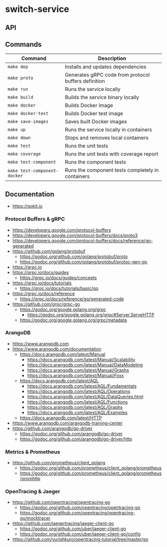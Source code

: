 # switch-service

## API

## Commands

| Command                      | Description                                          |
|------------------------------|------------------------------------------------------|
| `make dep`                   | Installs and updates dependencies                    |
| `make proto`                 | Generates gRPC code from protocol buffers definition |
| `make run`                   | Runs the service locally                             |
| `make build`                 | Builds the service binary locally                    |
| `make docker`                | Builds Docker image                                  |
| `make docker-test`           | Builds Docker test image                             |
| `make save-images`           | Saves built Docker images                            |
| `make up`                    | Runs the service locally in containers               |
| `make down`                  | Stops and removes local containers                   |
| `make test`                  | Runs the unit tests                                  |
| `make coverage`              | Runs the unit tests with coverage report             |
| `make test-component`        | Runs the component tests                             |
| `make test-component-docker` | Runs the component tests completely in containers    |

## Documentation

  - https://gokit.io

### Protocol Buffers & gRPC

  - https://developers.google.com/protocol-buffers
  - https://developers.google.com/protocol-buffers/docs/proto3
  - https://developers.google.com/protocol-buffers/docs/reference/go-generated
  - https://github.com/golang/protobuf
    - https://godoc.org/github.com/golang/protobuf/proto
    - https://godoc.org/github.com/golang/protobuf/protoc-gen-go
  - https://grpc.io
  - https://grpc.io/docs/guides
    - https://grpc.io/docs/guides/concepts
  - https://grpc.io/docs/tutorials
    - https://grpc.io/docs/tutorials/basic/go
  - https://grpc.io/docs/reference
    - https://grpc.io/docs/reference/go/generated-code
  - https://github.com/grpc/grpc-go
    - https://godoc.org/google.golang.org/grpc
      - https://godoc.org/google.golang.org/grpc#Server.ServeHTTP
    - https://godoc.org/google.golang.org/grpc/metadata

### ArangoDB

  - https://www.arangodb.com
  - https://www.arangodb.com/documentation
    - https://docs.arangodb.com/latest/Manual
      - https://docs.arangodb.com/latest/Manual/Scalability
      - https://docs.arangodb.com/latest/Manual/DataModeling
      - https://docs.arangodb.com/latest/Manual/Graphs
      - https://docs.arangodb.com/latest/Manual/Foxx
    - https://docs.arangodb.com/latest/AQL
      - https://docs.arangodb.com/latest/AQL/Fundamentals
      - https://docs.arangodb.com/latest/AQL/Operations
      - https://docs.arangodb.com/latest/AQL/DataQueries.html
      - https://docs.arangodb.com/latest/AQL/Functions
      - https://docs.arangodb.com/latest/AQL/Graphs
      - https://docs.arangodb.com/latest/AQL/Examples
    - https://docs.arangodb.com/latest/HTTP
  - https://www.arangodb.com/arangodb-training-center
  - https://github.com/arangodb/go-driver
    - https://godoc.org/github.com/arangodb/go-driver
    - https://godoc.org/github.com/arangodb/go-driver/http

### Metrics & Prometheus

  - https://github.com/prometheus/client_golang
    - https://godoc.org/github.com/prometheus/client_golang/prometheus
    - https://godoc.org/github.com/prometheus/client_golang/prometheus/promhttp

### OpenTracing & Jaeger

  - https://github.com/opentracing/opentracing-go
    - https://godoc.org/github.com/opentracing/opentracing-go
    - https://godoc.org/github.com/opentracing/opentracing-go/mocktracer
  - https://github.com/jaegertracing/jaeger-client-go
    - https://godoc.org/github.com/uber/jaeger-client-go
    - https://godoc.org/github.com/uber/jaeger-client-go/config
  - https://github.com/yurishkuro/opentracing-tutorial/tree/master/go
